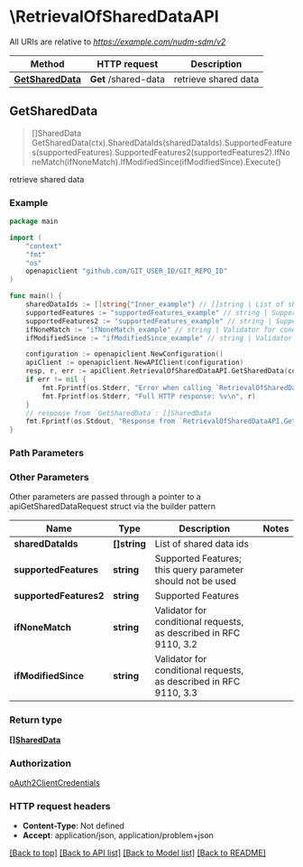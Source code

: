 # \RetrievalOfSharedDataAPI

All URIs are relative to *https://example.com/nudm-sdm/v2*

Method | HTTP request | Description
------------- | ------------- | -------------
[**GetSharedData**](RetrievalOfSharedDataAPI.md#GetSharedData) | **Get** /shared-data | retrieve shared data



## GetSharedData

> []SharedData GetSharedData(ctx).SharedDataIds(sharedDataIds).SupportedFeatures(supportedFeatures).SupportedFeatures2(supportedFeatures2).IfNoneMatch(ifNoneMatch).IfModifiedSince(ifModifiedSince).Execute()

retrieve shared data

### Example

```go
package main

import (
	"context"
	"fmt"
	"os"
	openapiclient "github.com/GIT_USER_ID/GIT_REPO_ID"
)

func main() {
	sharedDataIds := []string{"Inner_example"} // []string | List of shared data ids
	supportedFeatures := "supportedFeatures_example" // string | Supported Features; this query parameter should not be used (optional)
	supportedFeatures2 := "supportedFeatures_example" // string | Supported Features (optional)
	ifNoneMatch := "ifNoneMatch_example" // string | Validator for conditional requests, as described in RFC 9110, 3.2 (optional)
	ifModifiedSince := "ifModifiedSince_example" // string | Validator for conditional requests, as described in RFC 9110, 3.3 (optional)

	configuration := openapiclient.NewConfiguration()
	apiClient := openapiclient.NewAPIClient(configuration)
	resp, r, err := apiClient.RetrievalOfSharedDataAPI.GetSharedData(context.Background()).SharedDataIds(sharedDataIds).SupportedFeatures(supportedFeatures).SupportedFeatures2(supportedFeatures2).IfNoneMatch(ifNoneMatch).IfModifiedSince(ifModifiedSince).Execute()
	if err != nil {
		fmt.Fprintf(os.Stderr, "Error when calling `RetrievalOfSharedDataAPI.GetSharedData``: %v\n", err)
		fmt.Fprintf(os.Stderr, "Full HTTP response: %v\n", r)
	}
	// response from `GetSharedData`: []SharedData
	fmt.Fprintf(os.Stdout, "Response from `RetrievalOfSharedDataAPI.GetSharedData`: %v\n", resp)
}
```

### Path Parameters



### Other Parameters

Other parameters are passed through a pointer to a apiGetSharedDataRequest struct via the builder pattern


Name | Type | Description  | Notes
------------- | ------------- | ------------- | -------------
 **sharedDataIds** | **[]string** | List of shared data ids | 
 **supportedFeatures** | **string** | Supported Features; this query parameter should not be used | 
 **supportedFeatures2** | **string** | Supported Features | 
 **ifNoneMatch** | **string** | Validator for conditional requests, as described in RFC 9110, 3.2 | 
 **ifModifiedSince** | **string** | Validator for conditional requests, as described in RFC 9110, 3.3 | 

### Return type

[**[]SharedData**](SharedData.md)

### Authorization

[oAuth2ClientCredentials](../README.md#oAuth2ClientCredentials)

### HTTP request headers

- **Content-Type**: Not defined
- **Accept**: application/json, application/problem+json

[[Back to top]](#) [[Back to API list]](../README.md#documentation-for-api-endpoints)
[[Back to Model list]](../README.md#documentation-for-models)
[[Back to README]](../README.md)


